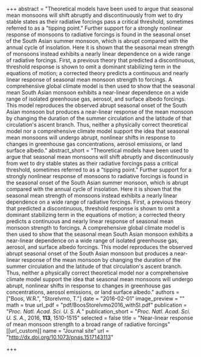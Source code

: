 +++
abstract = "Theoretical models have been used to argue that seasonal mean monsoons will shift abruptly and discontinuously from wet to dry stable states as their radiative forcings pass a critical threshold, sometimes referred to as a \"tipping point.\" Further support for a strongly nonlinear response of monsoons to radiative forcings is found in the seasonal onset of the South Asian summer monsoon, which is abrupt compared with the annual cycle of insolation. Here it is shown that the seasonal mean strength of monsoons instead exhibits a nearly linear dependence on a wide range of radiative forcings. First, a previous theory that predicted a discontinuous, threshold response is shown to omit a dominant stabilizing term in the equations of motion; a corrected theory predicts a continuous and nearly linear response of seasonal mean monsoon strength to forcings. A comprehensive global climate model is then used to show that the seasonal mean South Asian monsoon exhibits a near-linear dependence on a wide range of isolated greenhouse gas, aerosol, and surface albedo forcings. This model reproduces the observed abrupt seasonal onset of the South Asian monsoon but produces a near-linear response of the mean monsoon by changing the duration of the summer circulation and the latitude of that circulation's ascent branch. Thus, neither a physically correct theoretical model nor a comprehensive climate model support the idea that seasonal mean monsoons will undergo abrupt, nonlinear shifts in response to changes in greenhouse gas concentrations, aerosol emissions, or land surface albedo."
abstract_short = "Theoretical models have been used to argue that seasonal mean monsoons will shift abruptly and discontinuously from wet to dry stable states as their radiative forcings pass a critical threshold, sometimes referred to as a \"tipping point.\" Further support for a strongly nonlinear response of monsoons to radiative forcings is found in the seasonal onset of the South Asian summer monsoon, which is abrupt compared with the annual cycle of insolation. Here it is shown that the seasonal mean strength of monsoons instead exhibits a nearly linear dependence on a wide range of radiative forcings. First, a previous theory that predicted a discontinuous, threshold response is shown to omit a dominant stabilizing term in the equations of motion; a corrected theory predicts a continuous and nearly linear response of seasonal mean monsoon strength to forcings. A comprehensive global climate model is then used to show that the seasonal mean South Asian monsoon exhibits a near-linear dependence on a wide range of isolated greenhouse gas, aerosol, and surface albedo forcings. This model reproduces the observed abrupt seasonal onset of the South Asian monsoon but produces a near-linear response of the mean monsoon by changing the duration of the summer circulation and the latitude of that circulation's ascent branch. Thus, neither a physically correct theoretical model nor a comprehensive climate model support the idea that seasonal mean monsoons will undergo abrupt, nonlinear shifts in response to changes in greenhouse gas concentrations, aerosol emissions, or land surface albedo."
authors = ["Boos, W.R.", "Storelvmo, T."]
date = "2016-02-01"
image_preview = ""
math = true
url_pdf = "pdf/BoosStorelvmo2016_withSI.pdf"
publication = "*Proc. Natl. Acad. Sci. U. S. A.*"
publication_short = "*Proc. Natl. Acad. Sci. U. S. A.*, 2016, **113**, 1510-1515"
selected = false
title = "Near-linear response of mean monsoon strength to a broad range of radiative forcings"
[[url_custom]]
   name = "Journal site"
   url = "http://dx.doi.org/10.1073/pnas.1517143113"


+++
